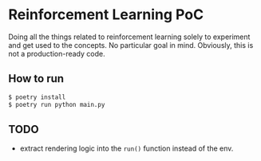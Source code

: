 # Reinforcement Learning PoC
Doing all the things related to reinforcement learning 
solely to experiment and get used to the concepts.
No particular goal in mind.
Obviously, this is not a production-ready code.

## How to run
```bash
$ poetry install
$ poetry run python main.py
```

## TODO
- extract rendering logic into the `run()` function instead of the env.
